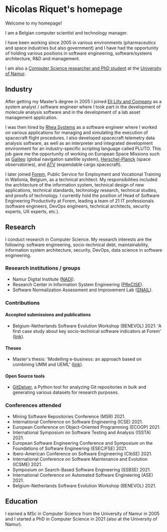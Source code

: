 <!-- Global site tag (gtag.js) - Google Analytics -->
<script async src="https://www.googletagmanager.com/gtag/js?id=UA-148953677-1"></script>
<script>
  window.dataLayer = window.dataLayer || [];
  function gtag(){dataLayer.push(arguments);}
  gtag('js', new Date());

  gtag('config', 'UA-148953677-1');
</script>

# Nicolas Riquet's homepage

Welcome to my homepage!

I am a Belgian computer scientist and technology manager.

I have been working since 2005 in various environments (pharmaceutics and space industries but also government) and I have had the opportunity of holding various positions in software engineering, software/systems architecture, R&D and management.

I am also a [Computer Science researcher and PhD student](https://directory.unamur.be/staff/nriquet?_LOCALE_=en) at the [University of Namur](https://www.unamur.be/en).

## Industry

After getting my Master’s degree in 2005 I joined [Eli Lilly and Company](https://www.lilly.com/) as a system analyst / software engineer where I took part in the development of molecule analysis software and in the development of a lab asset management application.

I was then hired by [Rhea Systems](https://www.rheagroup.com/) as a software engineer where I worked on various applications for managing and simulating the execution of spacecraft flight procedures. I also developed spacecraft telemetry data analysis software, as well as an interpreter and integrated development environment for an industry-specific scripting language called PLUTO.  This job gave me the opportunity of working on European Space Missions such as [Galileo](https://www.esa.int/Applications/Navigation/Galileo/What_is_Galileo) (global navigation satellite system), [Herschel-Planck](https://www.esa.int/Science_Exploration/Space_Science/Herschel/ESA_to_launch_two_large_observatories_to_look_deep_into_space_and_time) (space observatories), and [ATV](https://www.esa.int/Science_Exploration/Human_and_Robotic_Exploration/ATV/Mission_concept_and_the_role_of_ATV) (expendable cargo spacecraft).

I later joined [Forem](https://www.leforem.be/what-can-le-forem-do-for-you.html), Public Service for Employment and Vocational Training in Wallonia, Belgium, as a technical architect. My responsibilities included the architecture of the information system, technical design of new applications, technical standards, technology research, technical studies, and proofs of technology. I currently hold the position of Head of Software Engineering Productivity at Forem, leading a team of 21 IT professionals (software engineers, DevOps engineers, technical architects, security experts, UX experts, etc.).

## Research

I conduct research in Computer Science. My research interests are the following: software engineering, socio-technical debt, maintainability, information system architecture, security, DevOps, data science in software engineering.

### Research institutions / groups

* Namur Digital Institute ([NADI](https://nadi.unamur.be)).
* Research Center in Information System Engineering ([PReCISE](https://nadi.unamur.be/research-centers/precise)).
* Software Normalization Assessment and Improvement Lab ([SNAIL](https://snail.info.unamur.be)).

### Contributions

#### Accepted submissions and publications

* Belgium-Netherlands Software Evolution Workshop (BENEVOL) 2021: 'A first case study about key socio-technical software indicators at Forem' ([link](https://benevol2021.github.io/papers/BENEVOL_2021_paper_7.pdf)).

#### Theses

* Master's thesis: 'Modelling e-business: an approach based on combining UMM and UEML' ([link](https://researchportal.unamur.be/fr/studentTheses/modelling-e-business-an-approach-based-on-combining-umm-and-ueml)).

#### Open Source tools

* [GitDelver](https://github.com/nicolasriquet/GitDelver), a Python tool for analyzing Git repositories in bulk and generating various datasets for research purposes.

### Conferences attended

* Mining Software Repositories Conference (MSR) 2021.
* International Conference on Software Engineering (ICSE) 2021.
* European Conference on Object-Oriented Programming (ECOOP) 2021.
* International Symposium on Software Testing and Analysis (ISSTA) 2021.
* European Software Engineering Conference and Symposium on the Foundations of Software Engineering (ESEC/FSE) 2021.
* Ibero-American Conference on Software Engineering (CIbSE) 2021.
* International Conference on Software Maintenance and Evolution (ICSME) 2021.
* Symposium on Search-Based Software Engineering (SSBSE) 2021.
* International Conference on Automated Software Engineering (ASE) 2021.
* Belgium-Netherlands Software Evolution Workshop (BENEVOL) 2021.

## Education

I earned a MSc in Computer Science from the University of Namur in 2005 and I started a PhD in Computer Science in 2021 (also at the University of Namur).